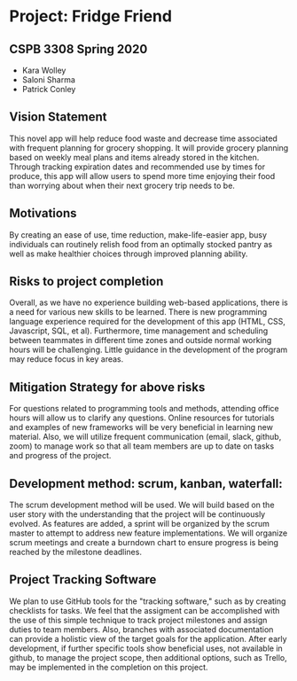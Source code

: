 # Project: Fridge Friend
## CSPB 3308 Spring 2020
  - Kara Wolley
  - Saloni Sharma
  - Patrick Conley

## Vision Statement
This novel app will help reduce food waste and decrease time associated with frequent planning for grocery shopping. It will provide grocery planning based on weekly meal plans and items already stored in the kitchen. Through tracking expiration dates and recommended use by times for produce, this app will allow users to spend more time enjoying their food than worrying about when their next grocery trip needs to be.

## Motivations
By creating an ease of use, time reduction, make-life-easier app, busy individuals can routinely relish food from an optimally stocked pantry as well as make healthier choices through improved planning ability.

## Risks to project completion
Overall, as we have no experience building web-based applications, there is a need for various new skills to be learned. There is new programming language experience required for the development of this app (HTML, CSS, Javascript, SQL, et al). Furthermore, time management and scheduling between teammates in different time zones and outside normal working hours will be challenging. Little guidance in the development of the program may reduce focus in key areas. 

## Mitigation Strategy for above risks
For questions related to programming tools and methods, attending office hours will allow us to clarify any questions. Online resources for tutorials and examples of new frameworks will be very beneficial in learning new material. Also, we will utilize frequent communication (email, slack, github, zoom) to manage work so that all team members are up to date on tasks and progress of the project.

## Development method: scrum, kanban, waterfall:
The scrum development method will be used.  We will build based on the user story with the understanding that the project will be continuously evolved. As features are added, a sprint will be organized by the scrum master to attempt to address new feature implementations. We will organize scrum meetings and create a burndown chart to ensure progress is being reached by the milestone deadlines.

## Project Tracking Software 
We plan to use GitHub tools for the "tracking software," such as by creating checklists for tasks. We feel that the assigment can be accomplished with the use of this simple technique to track project milestones and assign duties to team members. Also, branches with associated documentation can provide a holistic view of the target goals for the application. After early development, if further specific tools show beneficial uses, not available in github, to manage the project scope, then additional options, such as Trello, may be implemented in the completion on this project.
